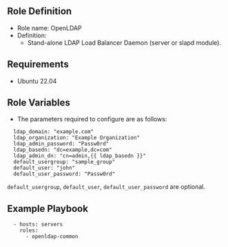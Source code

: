 Role Definition
-------------------------------
- Role name: OpenLDAP
- Definition:
  - Stand-alone LDAP Load Balancer Daemon (server or slapd module).

Requirements
------------

- Ubuntu 22.04

Role Variables
--------------

- The parameters required to configure are as follows:

```
  ldap_domain: "example.com"
  ldap_organization: "Example Organization"
  ldap_admin_password: "Passw0rd"
  ldap_basedn: "dc=example,dc=com"
  ldap_admin_dn: "cn=admin,{{ ldap_basedn }}"
  default_usergroup: "sample_group"
  default_user: "john"
  default_user_password: "Passw0rd"
```

  `default_usergroup`, `default_user`, `default_user_password` are optional.

Example Playbook
----------------

```
  - hosts: servers
    roles:
      - openldap-common
```
